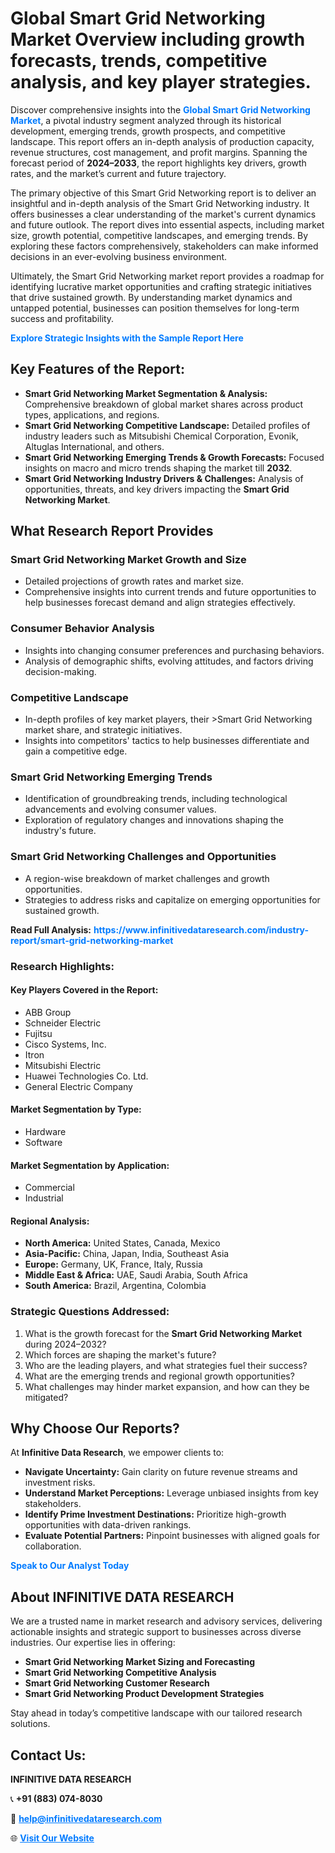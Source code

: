 <h1>Global Smart Grid Networking Market Overview including growth forecasts, trends, competitive analysis, and key player strategies.</h1>
<p>
Discover comprehensive insights into the 
<a href="https://www.infinitivedataresearch.com/industry-report/smart-grid-networking-market" rel="dofollow" style="color: #007BFF; text-decoration: none;"><strong>Global Smart Grid Networking Market</strong></a>, a pivotal industry segment analyzed through its historical development, emerging trends, growth prospects, and competitive landscape. This report offers an in-depth analysis of production capacity, revenue structures, cost management, and profit margins. Spanning the forecast period of <strong>2024–2033</strong>, the report highlights key drivers, growth rates, and the market’s current and future trajectory.
</p>
<p>
The primary objective of this Smart Grid Networking report is to deliver an insightful and in-depth analysis of the Smart Grid Networking industry. It offers businesses a clear understanding of the market's current dynamics and future outlook. The report dives into essential aspects, including market size, growth potential, competitive landscapes, and emerging trends. By exploring these factors comprehensively, stakeholders can make informed decisions in an ever-evolving business environment.
</p>
<p>
Ultimately, the Smart Grid Networking market report provides a roadmap for identifying lucrative market opportunities and crafting strategic initiatives that drive sustained growth. By understanding market dynamics and untapped potential, businesses can position themselves for long-term success and profitability.
</p>
<p>
<a href="https://www.infinitivedataresearch.com/request-sample/reportId=106772" style="color: #007BFF; text-decoration: none;"><strong>Explore Strategic Insights with the Sample Report Here</strong></a>
</p>

<h2>Key Features of the Report:</h2>
<ul>
<li><strong>Smart Grid Networking Market Segmentation & Analysis:</strong> Comprehensive breakdown of global market shares across product types, applications, and regions.</li>
<li><strong>Smart Grid Networking Competitive Landscape:</strong> Detailed profiles of industry leaders such as Mitsubishi Chemical Corporation, Evonik, Altuglas International, and others.</li>
<li><strong>Smart Grid Networking Emerging Trends & Growth Forecasts:</strong> Focused insights on macro and micro trends shaping the market till <strong>2032</strong>.</li>
<li><strong>Smart Grid Networking Industry Drivers & Challenges:</strong> Analysis of opportunities, threats, and key drivers impacting the <strong>Smart Grid Networking Market</strong>.</li>
</ul>

<h2>What Research Report Provides</h2>
<h3>Smart Grid Networking Market Growth and Size</h3>
<ul>
<li>Detailed projections of growth rates and market size.</li>
<li>Comprehensive insights into current trends and future opportunities to help businesses forecast demand and align strategies effectively.</li>
</ul>

<h3>Consumer Behavior Analysis</h3>
<ul>
<li>Insights into changing consumer preferences and purchasing behaviors.</li>
<li>Analysis of demographic shifts, evolving attitudes, and factors driving decision-making.</li>
</ul>

<h3>Competitive Landscape</h3>
<ul>
<li>In-depth profiles of key market players, their >Smart Grid Networking market share, and strategic initiatives.</li>
<li>Insights into competitors' tactics to help businesses differentiate and gain a competitive edge.</li>
</ul>

<h3>Smart Grid Networking Emerging Trends</h3>
<ul>
<li>Identification of groundbreaking trends, including technological advancements and evolving consumer values.</li>
<li>Exploration of regulatory changes and innovations shaping the industry's future.</li>
</ul>

<h3>Smart Grid Networking Challenges and Opportunities</h3>
<ul>
<li>A region-wise breakdown of market challenges and growth opportunities.</li>
<li>Strategies to address risks and capitalize on emerging opportunities for sustained growth.</li>
</ul>
<p><strong>Read Full Analysis:</strong> <a href="https://www.infinitivedataresearch.com/industry-report/smart-grid-networking-market" rel="dofollow" style="color: #007BFF; text-decoration: none;"><strong>https://www.infinitivedataresearch.com/industry-report/smart-grid-networking-market</strong></a></p>
<h3>Research Highlights:</h3>
<h4>Key Players Covered in the Report:</h4>
<ul><li>ABB Group</li><li>Schneider Electric</li><li>Fujitsu</li><li>Cisco Systems, Inc.</li><li>Itron</li><li>Mitsubishi Electric</li><li>Huawei Technologies Co. Ltd.</li><li>General Electric Company</li></ul>
<h4>Market Segmentation by Type:</h4>
<ul><li>Hardware</li><li>Software</li></ul>
<h4>Market Segmentation by Application:</h4>
<ul><li>Commercial</li><li>Industrial</li></ul>

<h4>Regional Analysis:</h4>
<ul>
<li><strong>North America:</strong> United States, Canada, Mexico</li>
<li><strong>Asia-Pacific:</strong> China, Japan, India, Southeast Asia</li>
<li><strong>Europe:</strong> Germany, UK, France, Italy, Russia</li>
<li><strong>Middle East & Africa:</strong> UAE, Saudi Arabia, South Africa</li>
<li><strong>South America:</strong> Brazil, Argentina, Colombia</li>
</ul>

<h3>Strategic Questions Addressed:</h3>
<ol>
<li>What is the growth forecast for the <strong>Smart Grid Networking Market</strong> during 2024–2032?</li>
<li>Which forces are shaping the market's future?</li>
<li>Who are the leading players, and what strategies fuel their success?</li>
<li>What are the emerging trends and regional growth opportunities?</li>
<li>What challenges may hinder market expansion, and how can they be mitigated?</li>
</ol>

<h2>Why Choose Our Reports?</h2>
<p>At <strong>Infinitive Data Research</strong>, we empower clients to:</p>
<ul>
<li><strong>Navigate Uncertainty:</strong> Gain clarity on future revenue streams and investment risks.</li>
<li><strong>Understand Market Perceptions:</strong> Leverage unbiased insights from key stakeholders.</li>
<li><strong>Identify Prime Investment Destinations:</strong> Prioritize high-growth opportunities with data-driven rankings.</li>
<li><strong>Evaluate Potential Partners:</strong> Pinpoint businesses with aligned goals for collaboration.</li>
</ul>
<p><a href="https://www.infinitivedataresearch.com/industry-report/smart-grid-networking-market" rel="dofollow" style="color: #007BFF; text-decoration: none;"><strong>Speak to Our Analyst Today</strong></a></p>

<h2>About INFINITIVE DATA RESEARCH</h2>
<p>We are a trusted name in market research and advisory services, delivering actionable insights and strategic support to businesses across diverse industries. Our expertise lies in offering:</p>
<ul>
<li><strong>Smart Grid Networking Market Sizing and Forecasting</strong></li>
<li><strong>Smart Grid Networking Competitive Analysis</strong></li>
<li><strong>Smart Grid Networking Customer Research</strong></li>
<li><strong>Smart Grid Networking Product Development Strategies</strong></li>
</ul>
<p>Stay ahead in today’s competitive landscape with our tailored research solutions.</p>

<h2>Contact Us:</h2>
<p><strong>INFINITIVE DATA RESEARCH</strong></p>
<p>📞 <strong>+91 (883) 074-8030</strong></p>
<p>📧 <strong><a href="mailto:help@infinitivedataresearch.com" style="color: #007BFF;">help@infinitivedataresearch.com</a></strong></p>
<p>🌐 <strong><a href="https://www.infinitivedataresearch.com" rel="dofollow" style="color: #007BFF;">Visit Our Website</a></strong></p>